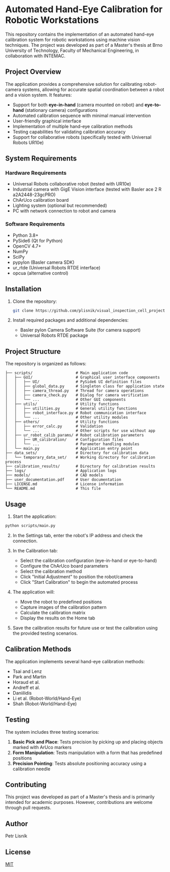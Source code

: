# Automated Hand-Eye Calibration for Robotic Workstations

This repository contains the implementation of an automated hand-eye calibration system for robotic workstations using machine vision techniques. The project was developed as part of a Master's thesis at Brno University of Technology, Faculty of Mechanical Engineering, in collaboration with INTEMAC.

## Project Overview

The application provides a comprehensive solution for calibrating robot-camera systems, allowing for accurate spatial coordination between a robot and a vision system. It features:

- Support for both **eye-in-hand** (camera mounted on robot) and **eye-to-hand** (stationary camera) configurations
- Automated calibration sequence with minimal manual intervention
- User-friendly graphical interface
- Implementation of multiple hand-eye calibration methods
- Testing capabilities for validating calibration accuracy
- Support for collaborative robots (specifically tested with Universal Robots UR10e)

## System Requirements

### Hardware Requirements
- Universal Robots collaborative robot (tested with UR10e)
- Industrial camera with GigE Vision interface (tested with Basler ace 2 R a2A2448-23gcPRO)
- ChArUco calibration board
- Lighting system (optional but recommended)
- PC with network connection to robot and camera

### Software Requirements
- Python 3.8+
- PySide6 (Qt for Python)
- OpenCV 4.7+
- NumPy
- SciPy
- pypylon (Basler camera SDK)
- ur_rtde (Universal Robots RTDE interface)
- opcua (alternative control)

## Installation
1. Clone the repository:
   ```bash
   git clone https://github.com/plisnik/visual_inspection_cell_project.git
   ```

2. Install required packages and additional dependencies:
   - Basler pylon Camera Software Suite (for camera support)
   - Universal Robots RTDE package

## Project Structure

The repository is organized as follows:

```
├── scripts/                   # Main application code
│   ├── GUI/                   # Graphical user interface components
│   │   ├── UI/                # PySide6 UI definition files
│   │   ├── global_data.py     # Singleton class for application state
│   │   ├── camera_thread.py   # Thread for camera operations
│   │   ├── camera_check.py    # Dialog for camera verification
│   │   └── ...                # Other GUI components
│   ├── utils/                 # Utility functions
│   │   ├── utilities.py       # General utility functions
│   │   ├── robot_interface.py # Robot communication interface
│   │   └── ...                # Other utility modules
│   ├── others/                # Utility functions
│   │   ├── error_calc.py      # Validation
│   │   └── ...                # Other scripts for use without app
│   ├── ur_robot_calib_params/ # Robot calibration parameters
│   │   ├── UR_calibration/    # Configuration files
│   │   └── ...                # Parameter handling modules
│   └── main.py                # Application entry point
├── data_sets/                 # Directory for calibration data
│   └── temporary_data_set/    # Working directory for calibration process
├── calibration_results/       # Directory for calibration results
├── logs/                      # Application logs
├── models/                    # CAD models
├── user_documentation.pdf     # User documentation
├── LICENSE.md                 # License information
└── README.md                  # This file

```

## Usage

1. Start the application:
```bash
python scripts/main.py
```

2. In the Settings tab, enter the robot's IP address and check the connection.

3. In the Calibration tab:
   - Select the calibration configuration (eye-in-hand or eye-to-hand)
   - Configure the ChArUco board parameters
   - Select the calibration method
   - Click "Initial Adjustment" to position the robot/camera
   - Click "Start Calibration" to begin the automated process

4. The application will:
   - Move the robot to predefined positions
   - Capture images of the calibration pattern
   - Calculate the calibration matrix
   - Display the results on the Home tab

5. Save the calibration results for future use or test the calibration using the provided testing scenarios.

## Calibration Methods

The application implements several hand-eye calibration methods:

- Tsai and Lenz
- Park and Martin
- Horaud et al.
- Andreff et al.
- Daniilidis
- Li et al. (Robot-World/Hand-Eye)
- Shah (Robot-World/Hand-Eye)

## Testing

The system includes three testing scenarios:

1. **Basic Pick and Place**: Tests precision by picking up and placing objects marked with ArUco markers
2. **Form Manipulation**: Tests manipulation with a form that has predefined positions
3. **Precision Pointing**: Tests absolute positioning accuracy using a calibration needle

## Contributing

This project was developed as part of a Master's thesis and is primarily intended for academic purposes. However, contributions are welcome through pull requests.

## Author

Petr Lisník

## License
[MIT](https://choosealicense.com/licenses/mit/)
